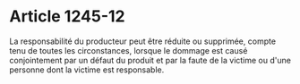 # Article 1245-12

<p>La responsabilité du producteur peut être réduite ou supprimée, compte tenu de toutes les circonstances, lorsque le dommage est causé conjointement par un défaut du produit et par la faute de la victime ou d'une personne dont la victime est responsable.</p>